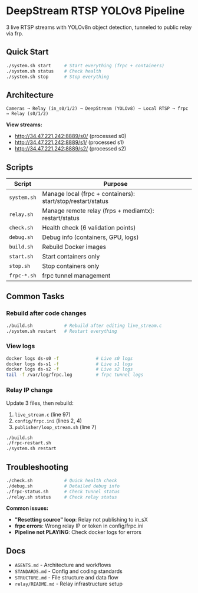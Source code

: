 # DeepStream RTSP YOLOv8 Pipeline

3 live RTSP streams with YOLOv8n object detection, tunneled to public relay via frp.

## Quick Start

```bash
./system.sh start     # Start everything (frpc + containers)
./system.sh status    # Check health
./system.sh stop      # Stop everything
```

## Architecture

```
Cameras → Relay (in_s0/1/2) → DeepStream (YOLOv8) → Local RTSP → frpc → Relay (s0/1/2)
```

**View streams:**
- http://34.47.221.242:8889/s0/ (processed s0)
- http://34.47.221.242:8889/s1/ (processed s1)
- http://34.47.221.242:8889/s2/ (processed s2)

## Scripts

| Script | Purpose |
|--------|---------|
| `system.sh` | Manage local (frpc + containers): start/stop/restart/status |
| `relay.sh` | Manage remote relay (frps + mediamtx): restart/status |
| `check.sh` | Health check (6 validation points) |
| `debug.sh` | Debug info (containers, GPU, logs) |
| `build.sh` | Rebuild Docker images |
| `start.sh` | Start containers only |
| `stop.sh` | Stop containers only |
| `frpc-*.sh` | frpc tunnel management |

## Common Tasks

### Rebuild after code changes
```bash
./build.sh            # Rebuild after editing live_stream.c
./system.sh restart   # Restart everything
```

### View logs
```bash
docker logs ds-s0 -f              # Live s0 logs
docker logs ds-s1 -f              # Live s1 logs
docker logs ds-s2 -f              # Live s2 logs
tail -f /var/log/frpc.log         # frpc tunnel logs
```

### Relay IP change
Update 3 files, then rebuild:
1. `live_stream.c` (line 97)
2. `config/frpc.ini` (lines 2, 4)
3. `publisher/loop_stream.sh` (line 7)

```bash
./build.sh
./frpc-restart.sh
./system.sh restart
```

## Troubleshooting

```bash
./check.sh            # Quick health check
./debug.sh            # Detailed debug info
./frpc-status.sh      # Check tunnel status
./relay.sh status     # Check relay status
```

**Common issues:**
- **"Resetting source" loop**: Relay not publishing to in_sX
- **frpc errors**: Wrong relay IP or token in config/frpc.ini
- **Pipeline not PLAYING**: Check docker logs for errors

## Docs

- `AGENTS.md` - Architecture and workflows
- `STANDARDS.md` - Config and coding standards
- `STRUCTURE.md` - File structure and data flow
- `relay/README.md` - Relay infrastructure setup
